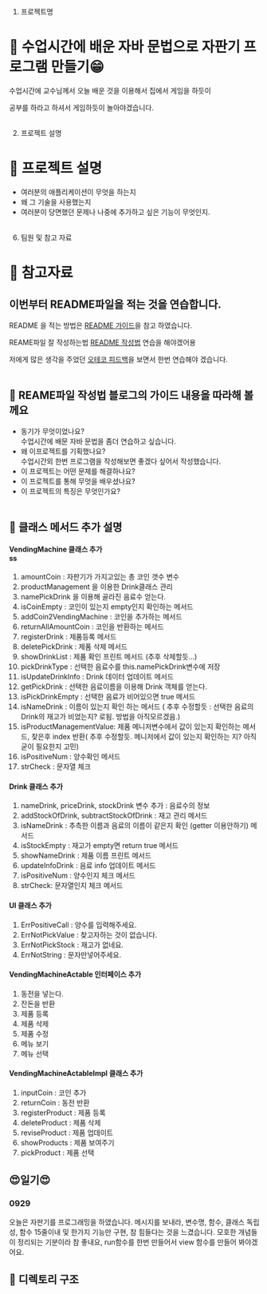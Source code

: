 1. 프로젝트명

# 📌 수업시간에 배운 자바 문법으로 자판기 프로그램 만들기😁

수업시간에 교수님께서 오늘 배운 것을 이용해서 집에서 게임을 하듯이

공부를 하라고 하셔서 게임하듯이 놀아야겠습니다.<br><br>

2. 프로젝트 설명

# 📌 프로젝트 설명

- 여러분의 애플리케이션이 무엇을 하는지 <br>
- 왜 그 기술을 사용했는지 <br>
- 여러분이 당면했던 문제나 나중에 추가하고 싶은 기능이 무엇인지. <br><br>

6. 팀원 및 참고 자료

# 📌 참고자료

## 이번부터 README파일을 적는 것을 연습합니다.

README 을 적는 방법은 [README 가이드](https://github.com/RichardLitt/standard-readme/blob/master/spec.md#title)을 참고 하였습니다.

REAME파일 잘 작성하는법 [README 작성법](https://www.freecodecamp.org/korean/news/gisheobeu-peurojegteue-rideumi-paileul-jal-jagseonghaneun-bangbeob/) 연습을 해야겠어용<br>

저에게 많은 생각을 주었던 [오테코 피드백](https://blog.naver.com/dmdrk1414/222886640283)을 보면서 한번 연습해야 겠습니다.<br><br>

## 📌 REAME파일 작성법 블로그의 가이드 내용을 따라해 볼께요

- 동기가 무엇이었나요? <br>
  수업시간에 배문 자바 문법을 좀더 연습하고 싶습니다.
- 왜 이프로젝트를 기획했나요? <br>
  수업시간외 한번 프로그램을 작성해보면 좋겠다 싶어서 작성했습니다.
- 이 프로젝트는 어떤 문제를 해결하나요? <br>
- 이 프로젝트를 통해 무엇을 배우셨나요? <br>
- 이 프로젝트의 특징은 무엇인가요?<br><br>

## 📌 클래스 메서드 추가 설명

#### VendingMachine 클래스 추가 <br>ss

1.  amountCoin : 자판기가 가지고있는 총 코인 갯수 변수
2.  productManagement 을 이용한 Drink클래스 관리
3.  namePickDrink 을 이용해 골라진 음료수 얻는다.
4.  isCoinEmpty : 코인이 있는지 empty인지 확인하는 메서드
5.  addCoin2VendingMachine : 코인을 추가하는 메서드
6.  returnAllAmountCoin : 코인을 반환하는 메서드
7.  registerDrink : 제품등록 메서드
8.  deletePickDrink : 제품 삭제 메서드
9.  showDrinkList : 제품 확인 프린트 메서드 (추후 삭제할듯...)
10. pickDrinkType : 선택한 음료수를 this.namePickDrink변수에 저장
11. isUpdateDrinkInfo : Drink 데이터 업데이트 메서드
12. getPickDrink : 선택한 음료이름을 이용해 Drink 객체를 얻는다.
13. isPickDrinkEmpty : 선택한 음료가 비어있으면 true 메서드
14. isNameDrink : 이름이 있는지 확인 하는 메서드 ( 추후 수정할듯 : 선택한 음료의Drink의 재고가 비었는지? 로됨. 방법을 아직모르겠음.)
15. isProductManagementValue: 제품 메니저변수에서 값이 있는지 확인하는 메서드, 찾은후 index 반환( 추후 수정할듯. 메니저에서 값이 있는지 확인하는 지? 아직 굳이 필요한지 고민)
16. isPositiveNum : 양수확인 메서드
17. strCheck : 문자열 체크

#### Drink 클래스 추가

1. nameDrink, priceDrink, stockDrink 변수 추가 : 음료수의 정보
2. addStockOfDrink, subtractStockOfDrink : 재고 관리 메서드
3. isNameDrink : 추측한 이름과 음료의 이름이 같은지 확인 (getter 이용안하기) 메서드
4. isStockEmpty : 재고가 empty면 return true 메서드
5. showNameDrink : 제품 이름 프린트 메서드
6. updateInfoDrink : 음료 info 업데이트 메서드
7. isPositiveNum : 양수인지 체크 메서드
8. strCheck: 문자열인지 체크 메서드

#### UI 클래스 추가

1. ErrPositiveCall : 양수를 입력해주세요.
2. ErrNotPickValue : 찾고자하는 것이 없습니다.
3. ErrNotPickStock : 재고가 없네요.
4. ErrNotString : 문자만넣어주세요.

#### VendingMachineActable 인터페이스 추가

1. 동전을 넣는다.
2. 잔돈을 반환
3. 제품 등록
4. 제품 삭제
5. 제품 수정
6. 메뉴 보기
7. 메뉴 선택

#### VendingMachineActableImpl 클래스 추가

1. inputCoin : 코인 추가
2. returnCoin : 동전 반환
3. registerProduct : 제품 등록
4. deleteProduct : 제품 삭제
5. reviseProduct : 제품 업데이트
6. showProducts : 제품 보여주기
7. pickProduct : 제품 선택

## 😍일기😍

### 0929

오늘은 자판기를 프로그래밍을 하였습니다. 메시지를 보내라, 변수명, 함수, 클래스 독립성, 함수 15줄이내 및 한가지 기능만 구현, 참 힘들다는 것을 느겼습니다. 모호한 개념들이 정리되는 기분이라 참 좋내요, run함수를 한번 만들어서 view 함수를 만들어 봐야겠어요.

## 📌 디렉토리 구조
